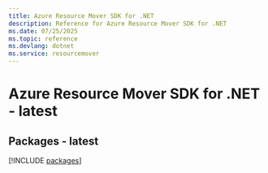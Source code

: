 ```yaml
---
title: Azure Resource Mover SDK for .NET
description: Reference for Azure Resource Mover SDK for .NET
ms.date: 07/25/2025
ms.topic: reference
ms.devlang: dotnet
ms.service: resourcemover
---
```

# Azure Resource Mover SDK for .NET - latest
## Packages - latest
[!INCLUDE [packages](resource-mover-index.md)]
